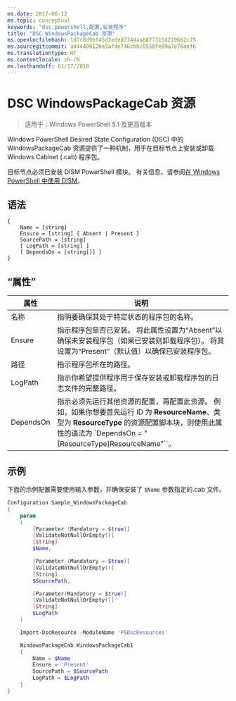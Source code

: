 ```yaml
---
ms.date: 2017-06-12
ms.topic: conceptual
keywords: "dsc,powershell,配置,安装程序"
title: "DSC WindowsPackageCab 资源"
ms.openlocfilehash: 1d7c8d9bf45d2eda8734daa8877315d219662c75
ms.sourcegitcommit: a444406120e5af4e746cbbc0558fe89a7e78aef6
ms.translationtype: HT
ms.contentlocale: zh-CN
ms.lasthandoff: 01/17/2018
---
```

# <a name="dsc-windowspackagecab-resource"></a>DSC WindowsPackageCab 资源

> 适用于：Windows PowerShell 5.1 及更高版本

Windows PowerShell Desired State Configuration (DSC) 中的 WindowsPackageCab 资源提供了一种机制，用于在目标节点上安装或卸载 Windows Cabinet (.cab) 程序包。

目标节点必须已安装 DISM PowerShell 模块。 有关信息，请参阅[在 Windows PowerShell 中使用 DISM](https://msdn.microsoft.com/en-us/windows/hardware/commercialize/manufacture/desktop/use-dism-in-windows-powershell-s14)。 


## <a name="syntax"></a>语法

```
{
    Name = [string]
    Ensure = [string] { Absent | Present }
    SourcePath = [string]
    [ LogPath = [string] ]
    [ DependsOn = [string[]] ]
}
```

## <a name="properties"></a>“属性”

|  属性  |  说明   | 
|---|---| 
| 名称| 指明要确保其处于特定状态的程序包的名称。| 
| Ensure| 指示程序包是否已安装。 将此属性设置为“Absent”以确保未安装程序包（如果已安装则卸载程序包）。 将其设置为“Present”（默认值）以确保已安装程序包。|
| 路径| 指示程序包所在的路径。| 
| LogPath| 指示你希望提供程序用于保存安装或卸载程序包的日志文件的完整路径。| 
| DependsOn | 指示必须先运行其他资源的配置，再配置此资源。 例如，如果你想要首先运行 ID 为 **ResourceName**、类型为 **ResourceType** 的资源配置脚本块，则使用此属性的语法为 `DependsOn = "[ResourceType]ResourceName"``。| 

## <a name="example"></a>示例

下面的示例配置需要使用输入参数，并确保安装了 `$Name` 参数指定的.cab 文件。

```powershell
Configuration Sample_WindowsPackageCab
{
    param
    (
        [Parameter (Mandatory = $true)]
        [ValidateNotNullOrEmpty()]
        [String]
        $Name,

        [Parameter (Mandatory = $true)]
        [ValidateNotNullOrEmpty()]
        [String]
        $SourcePath,

        [Parameter(Mandatory = $true)]
        [ValidateNotNullOrEmpty()]
        [String]
        $LogPath
    )

    Import-DscResource -ModuleName 'PSDscResources'

    WindowsPackageCab WindowsPackageCab1
    {
        Name = $Name
        Ensure = 'Present'
        SourcePath = $SourcePath
        LogPath = $LogPath
    }
}
```

